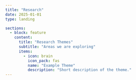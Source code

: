 ```yaml
---
title: "Research"
date: 2025-01-01
type: landing

sections:
  - block: feature
    content:
      title: "Research Themes"
      subtitle: "Areas we are exploring"
      items:
        - icon: brain
          icon_pack: fas
          name: "Example Theme"
          description: "Short description of the theme."
---
```

